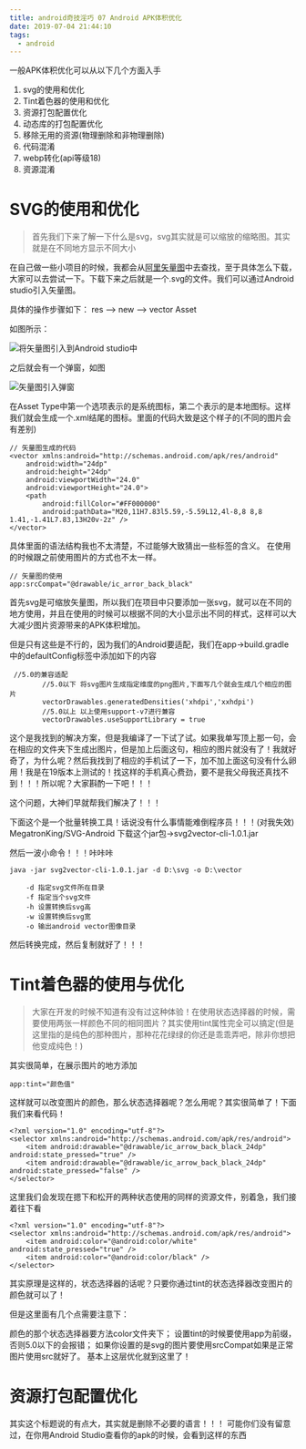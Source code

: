 ```yaml
---
title: android奇技淫巧 07 Android APK体积优化
date: 2019-07-04 21:44:10
tags:
  - android
---
```

<!--more-->
一般APK体积优化可以从以下几个方面入手

1. svg的使用和优化
2. Tint着色器的使用和优化
3. 资源打包配置优化
4. 动态库的打包配置优化
5. 移除无用的资源(物理删除和非物理删除)
6. 代码混淆
7. webp转化(api等级18)
8. 资源混淆

# SVG的使用和优化

> 首先我们下来了解一下什么是svg，svg其实就是可以缩放的缩略图。其实就是在不同地方显示不同大小

在自己做一些小项目的时候，我都会从[阿里矢量图](https://www.iconfont.cn/)中去查找，至于具体怎么下载，大家可以去尝试一下。下载下来之后就是一个.svg的文件。我们可以通过Android studio引入矢量图。

具体的操作步骤如下：
res --> new --> vector Asset

如图所示：

![将矢量图引入到Android studio中](/assets/tools/tools-apk-01.png)

之后就会有一个弹窗，如图

![矢量图引入弹窗](/assets/tools/tools-apk-02.png)

在Asset Type中第一个选项表示的是系统图标，第二个表示的是本地图标。这样我们就会生成一个.xml结尾的图标。里面的代码大致是这个样子的(不同的图片会有差别)
```
// 矢量图生成的代码
<vector xmlns:android="http://schemas.android.com/apk/res/android"
    android:width="24dp"
    android:height="24dp"
    android:viewportWidth="24.0"
    android:viewportHeight="24.0">
    <path
        android:fillColor="#FF000000"
        android:pathData="M20,11H7.83l5.59,-5.59L12,4l-8,8 8,8 1.41,-1.41L7.83,13H20v-2z" />
</vector>
```
具体里面的语法结构我也不太清楚，不过能够大致猜出一些标签的含义。
在使用的时候跟之前使用图片的方式也不太一样。

```
// 矢量图的使用
app:srcCompat="@drawable/ic_arror_back_black"
```

首先svg是可缩放矢量图，所以我们在项目中只要添加一张svg，就可以在不同的地方使用，并且在使用的时候可以根据不同的大小显示出不同的样式，这样可以大大减少图片资源带来的APK体积增加。

但是只有这些是不行的，因为我们的Android要适配，我们在app->build.gradle中的defaultConfig标签中添加如下的内容

```
 //5.0的兼容适配
        //5.0以下 将svg图片生成指定维度的png图片,下面写几个就会生成几个相应的图片
        vectorDrawables.generatedDensities('xhdpi','xxhdpi')
        //5.0以上 以上使用support-v7进行兼容
        vectorDrawables.useSupportLibrary = true
```

这个是我找到的解决方案，但是我编译了一下试了试。如果我单写顶上那一句，会在相应的文件夹下生成出图片，但是加上后面这句，相应的图片就没有了！我就好奇了，为什么呢？然后我找到了相应的手机试了一下，加不加上面这句没有什么卵用！我是在19版本上测试的！找这样的手机真心费劲，要不是我父母我还真找不到！！！所以呢？大家斟酌一下吧！！！

这个问题，大神们早就帮我们解决了！！！

下面这个是一个批量转换工具！话说没有什么事情能难倒程序员！！！(对我失效)
MegatronKing/SVG-Android
下载这个jar包->svg2vector-cli-1.0.1.jar

然后一波小命令！！！咔咔咔

```
java -jar svg2vector-cli-1.0.1.jar -d D:\svg -o D:\vector

    -d 指定svg文件所在目录
    -f 指定当个svg文件
    -h 设置转换后svg高
    -w 设置转换后svg宽
    -o 输出android vector图像目录
```
然后转换完成，然后复制就好了！！！

# Tint着色器的使用与优化

> 大家在开发的时候不知道有没有过这种体验！在使用状态选择器的时候，需要使用两张一样颜色不同的相同图片？其实使用tint属性完全可以搞定(但是这里指的是纯色的那种图片，那种花花绿绿的你还是乖乖弄吧，除非你想把他变成纯色！)

其实很简单，在展示图片的地方添加

```
app:tint="颜色值"
```

这样就可以改变图片的颜色，那么状态选择器呢？怎么用呢？其实很简单了！下面我们来看代码！

```
<?xml version="1.0" encoding="utf-8"?>
<selector xmlns:android="http://schemas.android.com/apk/res/android">
    <item android:drawable="@drawable/ic_arrow_back_black_24dp" android:state_pressed="true" />
    <item android:drawable="@drawable/ic_arrow_back_black_24dp" android:state_pressed="false" />
</selector>
```

这里我们会发现在摁下和松开的两种状态使用的同样的资源文件，别着急，我们接着往下看

```
<?xml version="1.0" encoding="utf-8"?>
<selector xmlns:android="http://schemas.android.com/apk/res/android">
    <item android:color="@android:color/white" android:state_pressed="true" />
    <item android:color="@android:color/black" />
</selector>
```

其实原理是这样的，状态选择器的话呢？只要你通过tint的状态选择器改变图片的颜色就可以了！

但是这里面有几个点需要注意下：

颜色的那个状态选择器要方法color文件夹下；
设置tint的时候要使用app为前缀，否则5.0以下的会报错；
如果你设置的是svg的图片要使用srcCompat如果是正常图片使用src就好了。
基本上这层优化就到这里了！

# 资源打包配置优化

其实这个标题说的有点大，其实就是删除不必要的语言！！！
可能你们没有留意过，在你用Android Studio查看你的apk的时候，会看到这样的东西



